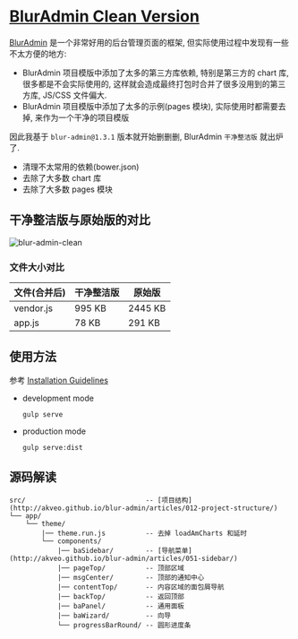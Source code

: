 # [BlurAdmin Clean Version](https://ufologist.github.io/blur-admin-clean/)

[BlurAdmin](https://github.com/akveo/blur-admin "Angular Bootstrap Admin Panel Framework") 是一个非常好用的后台管理页面的框架, 但实际使用过程中发现有一些不太方便的地方:

* BlurAdmin 项目模版中添加了太多的第三方库依赖, 特别是第三方的 chart 库, 很多都是不会实际使用的, 这样就会造成最终打包时合并了很多没用到的第三方库, JS/CSS 文件偏大.
* BlurAdmin 项目模版中添加了太多的示例(pages 模块), 实际使用时都需要去掉, 来作为一个干净的项目模版

因此我基于 `blur-admin@1.3.1` 版本就开始删删删, BlurAdmin `干净整洁版` 就出炉了.

* 清理不太常用的依赖(bower.json)
* 去除了大多数 chart 库
* 去除了大多数 pages 模块

## 干净整洁版与原始版的对比

![blur-admin-clean](http://storage1.imgchr.com/9lUG6.png)

### 文件大小对比

| 文件(合并后)   | 干净整洁版  | 原始版     |
|-----------|--------|---------|
| vendor.js | 995 KB | 2445 KB |
| app.js    | 78 KB  | 291 KB  |

## 使用方法

参考 [Installation Guidelines](http://akveo.github.io/blur-admin/articles/002-installation-guidelines/)

* development mode

  `gulp serve`

* production mode

  `gulp serve:dist`

## 源码解读

```
src/                              -- [项目结构](http://akveo.github.io/blur-admin/articles/012-project-structure/)
└── app/
    └── theme/
        |── theme.run.js          -- 去掉 loadAmCharts 和延时
        └── components/
            |── baSidebar/        -- [导航菜单](http://akveo.github.io/blur-admin/articles/051-sidebar/)
            |── pageTop/          -- 顶部区域
            |── msgCenter/        -- 顶部的通知中心
            |── contentTop/       -- 内容区域的面包屑导航
            |── backTop/          -- 返回顶部
            |── baPanel/          -- 通用面板
            |── baWizard/         -- 向导
            └── progressBarRound/ -- 圆形进度条
```